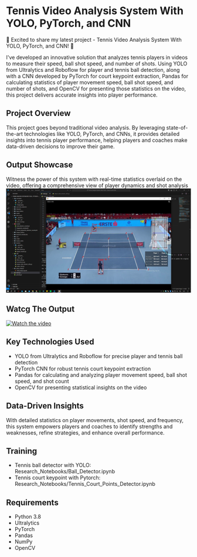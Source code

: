 # Tennis Video Analysis System With YOLO, PyTorch, and CNN

🎾 Excited to share my latest project - Tennis Video Analysis System With YOLO, PyTorch, and CNN! 🚀

I've developed an innovative solution that analyzes tennis players in videos to measure their speed, ball shot speed, and number of shots. Using YOLO from Ultralytics and Roboflow for player and tennis ball detection, along with a CNN developed by PyTorch for court keypoint extraction, Pandas for calculating statistics of player movement speed, ball shot speed, and number of shots, and OpenCV for presenting those statistics on the video, this project delivers accurate insights into player performance.

## Project Overview
This project goes beyond traditional video analysis. By leveraging state-of-the-art technologies like YOLO, PyTorch, and CNNs, it provides detailed insights into tennis player performance, helping players and coaches make data-driven decisions to improve their game.

## Output Showcase
Witness the power of this system with real-time statistics overlaid on the video, offering a comprehensive view of player dynamics and shot analysis
![Screenshot](media/outputcapture.PNG)

## Watcg The Output 
[![Watch the video](https://img.youtube.com/vi/NypyFoQc-EE/maxresdefault.jpg)](https://youtu.be/NypyFoQc-EE)

## Key Technologies Used
- YOLO from Ultralytics and Roboflow for precise player and tennis ball detection
- PyTorch CNN for robust tennis court keypoint extraction
- Pandas for calculating and analyzing player movement speed, ball shot speed, and shot count
- OpenCV for presenting statistical insights on the video

## Data-Driven Insights
With detailed statistics on player movements, shot speed, and frequency, this system empowers players and coaches to identify strengths and weaknesses, refine strategies, and enhance overall performance.

## Training
* Tennis ball detector with YOLO: Research_Notebooks/Ball_Detector.ipynb
* Tennis court keypoint with Pytorch: Research_Notebooks/Tennis_Court_Points_Detector.ipynb

## Requirements
- Python 3.8
- Ultralytics
- PyTorch
- Pandas
- NumPy
- OpenCV
